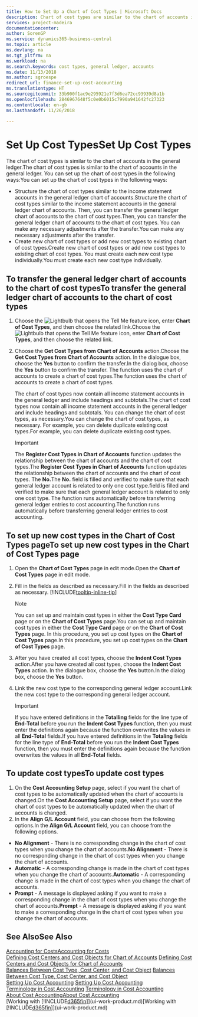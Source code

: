 ```yaml
---
title: How to Set Up a Chart of Cost Types | Microsoft Docs
description: Chart of cost types are similar to the chart of accounts in the general ledger.
services: project-madeira
documentationcenter: 
author: SorenGP
ms.service: dynamics365-business-central
ms.topic: article
ms.devlang: na
ms.tgt_pltfrm: na
ms.workload: na
ms.search.keywords: cost types, general ledger, accounts
ms.date: 11/13/2018
ms.author: sgroespe
redirect_url: finance-set-up-cost-accounting
ms.translationtype: HT
ms.sourcegitcommit: 33b900f1ac9e295921e7f3d6ea72cc93939d8a1b
ms.openlocfilehash: 2846967648f5c0e0b6015c7990a941642fc27323
ms.contentlocale: en-gb
ms.lasthandoff: 11/26/2018

---
```

# <a name="set-up-cost-types"></a><span data-ttu-id="b3a4f-103">Set Up Cost Types</span><span class="sxs-lookup"><span data-stu-id="b3a4f-103">Set Up Cost Types</span></span>
<span data-ttu-id="b3a4f-104">The chart of cost types is similar to the chart of accounts in the general ledger.</span><span class="sxs-lookup"><span data-stu-id="b3a4f-104">The chart of cost types is similar to the chart of accounts in the general ledger.</span></span> <span data-ttu-id="b3a4f-105">You can set up the chart of cost types in the following ways:</span><span class="sxs-lookup"><span data-stu-id="b3a4f-105">You can set up the chart of cost types in the following ways:</span></span>  

-   <span data-ttu-id="b3a4f-106">Structure the chart of cost types similar to the income statement accounts in the general ledger chart of accounts.</span><span class="sxs-lookup"><span data-stu-id="b3a4f-106">Structure the chart of cost types similar to the income statement accounts in the general ledger chart of accounts.</span></span> <span data-ttu-id="b3a4f-107">Then, you can transfer the general ledger chart of accounts to the chart of cost types.</span><span class="sxs-lookup"><span data-stu-id="b3a4f-107">Then, you can transfer the general ledger chart of accounts to the chart of cost types.</span></span> <span data-ttu-id="b3a4f-108">You can make any necessary adjustments after the transfer.</span><span class="sxs-lookup"><span data-stu-id="b3a4f-108">You can make any necessary adjustments after the transfer.</span></span>  
-   <span data-ttu-id="b3a4f-109">Create new chart of cost types or add new cost types to existing chart of cost types.</span><span class="sxs-lookup"><span data-stu-id="b3a4f-109">Create new chart of cost types or add new cost types to existing chart of cost types.</span></span> <span data-ttu-id="b3a4f-110">You must create each new cost type individually.</span><span class="sxs-lookup"><span data-stu-id="b3a4f-110">You must create each new cost type individually.</span></span>  

## <a name="to-transfer-the-general-ledger-chart-of-accounts-to-the-chart-of-cost-types"></a><span data-ttu-id="b3a4f-111">To transfer the general ledger chart of accounts to the chart of cost types</span><span class="sxs-lookup"><span data-stu-id="b3a4f-111">To transfer the general ledger chart of accounts to the chart of cost types</span></span>  
1.  <span data-ttu-id="b3a4f-112">Choose the ![Lightbulb that opens the Tell Me feature](media/ui-search/search_small.png "Tell me what you want to do") icon, enter **Chart of Cost Types**, and then choose the related link.</span><span class="sxs-lookup"><span data-stu-id="b3a4f-112">Choose the ![Lightbulb that opens the Tell Me feature](media/ui-search/search_small.png "Tell me what you want to do") icon, enter **Chart of Cost Types**, and then choose the related link.</span></span>  
2.  <span data-ttu-id="b3a4f-113">Choose the **Get Cost Types from Chart of Accounts** action.</span><span class="sxs-lookup"><span data-stu-id="b3a4f-113">Choose the **Get Cost Types from Chart of Accounts** action.</span></span> <span data-ttu-id="b3a4f-114">In the dialogue box, choose the **Yes** button to confirm the transfer.</span><span class="sxs-lookup"><span data-stu-id="b3a4f-114">In the dialog box, choose the **Yes** button to confirm the transfer.</span></span> <span data-ttu-id="b3a4f-115">The function uses the chart of accounts to create a chart of cost types.</span><span class="sxs-lookup"><span data-stu-id="b3a4f-115">The function uses the chart of accounts to create a chart of cost types.</span></span>  

    <span data-ttu-id="b3a4f-116">The chart of cost types now contain all income statement accounts in the general ledger and include headings and subtotals.</span><span class="sxs-lookup"><span data-stu-id="b3a4f-116">The chart of cost types now contain all income statement accounts in the general ledger and include headings and subtotals.</span></span> <span data-ttu-id="b3a4f-117">You can change the chart of cost types, as necessary.</span><span class="sxs-lookup"><span data-stu-id="b3a4f-117">You can change the chart of cost types, as necessary.</span></span> <span data-ttu-id="b3a4f-118">For example, you can delete duplicate existing cost types.</span><span class="sxs-lookup"><span data-stu-id="b3a4f-118">For example, you can delete duplicate existing cost types.</span></span>  

    > [!IMPORTANT]  
    >  <span data-ttu-id="b3a4f-119">The **Register Cost Types in Chart of Accounts** function updates the relationship between the chart of accounts and the chart of cost types.</span><span class="sxs-lookup"><span data-stu-id="b3a4f-119">The **Register Cost Types in Chart of Accounts** function updates the relationship between the chart of accounts and the chart of cost types.</span></span> <span data-ttu-id="b3a4f-120">The **No.**</span><span class="sxs-lookup"><span data-stu-id="b3a4f-120">The **No.**</span></span> <span data-ttu-id="b3a4f-121">field is filled and verified to make sure that each general ledger account is related to only one cost type.</span><span class="sxs-lookup"><span data-stu-id="b3a4f-121">field is filled and verified to make sure that each general ledger account is related to only one cost type.</span></span> <span data-ttu-id="b3a4f-122">The function runs automatically before transferring general ledger entries to cost accounting.</span><span class="sxs-lookup"><span data-stu-id="b3a4f-122">The function runs automatically before transferring general ledger entries to cost accounting.</span></span>  

## <a name="to-set-up-new-cost-types-in-the-chart-of-cost-types-page"></a><span data-ttu-id="b3a4f-123">To set up new cost types in the Chart of Cost Types page</span><span class="sxs-lookup"><span data-stu-id="b3a4f-123">To set up new cost types in the Chart of Cost Types page</span></span>  
1.  <span data-ttu-id="b3a4f-124">Open the **Chart of Cost Types** page in edit mode.</span><span class="sxs-lookup"><span data-stu-id="b3a4f-124">Open the **Chart of Cost Types** page in edit mode.</span></span>  
2.  <span data-ttu-id="b3a4f-125">Fill in the fields as described as necessary.</span><span class="sxs-lookup"><span data-stu-id="b3a4f-125">Fill in the fields as described as necessary.</span></span> [!INCLUDE[tooltip-inline-tip](includes/tooltip-inline-tip_md.md)]

    > [!NOTE]  
    >  <span data-ttu-id="b3a4f-126">You can set up and maintain cost types in either the **Cost Type Card** page or on the **Chart of Cost Types** page.</span><span class="sxs-lookup"><span data-stu-id="b3a4f-126">You can set up and maintain cost types in either the **Cost Type Card** page or on the **Chart of Cost Types** page.</span></span> <span data-ttu-id="b3a4f-127">In this procedure, you set up cost types on the **Chart of Cost Types** page.</span><span class="sxs-lookup"><span data-stu-id="b3a4f-127">In this procedure, you set up cost types on the **Chart of Cost Types** page.</span></span>

3.  <span data-ttu-id="b3a4f-128">After you have created all cost types, choose the **Indent Cost Types** action.</span><span class="sxs-lookup"><span data-stu-id="b3a4f-128">After you have created all cost types, choose the **Indent Cost Types** action.</span></span> <span data-ttu-id="b3a4f-129">In the dialogue box, choose the **Yes** button.</span><span class="sxs-lookup"><span data-stu-id="b3a4f-129">In the dialog box, choose the **Yes** button.</span></span>  
4.  <span data-ttu-id="b3a4f-130">Link the new cost type to the corresponding general ledger account.</span><span class="sxs-lookup"><span data-stu-id="b3a4f-130">Link the new cost type to the corresponding general ledger account.</span></span>  

    > [!IMPORTANT]  
    >  <span data-ttu-id="b3a4f-131">If you have entered definitions in the **Totalling** fields for the line type of **End-Total** before you run the **Indent Cost Types** function, then you must enter the definitions again because the function overwrites the values in all **End-Total** fields.</span><span class="sxs-lookup"><span data-stu-id="b3a4f-131">If you have entered definitions in the **Totaling** fields for the line type of **End-Total** before you run the **Indent Cost Types** function, then you must enter the definitions again because the function overwrites the values in all **End-Total** fields.</span></span>  

## <a name="to-update-cost-types"></a><span data-ttu-id="b3a4f-132">To update cost types</span><span class="sxs-lookup"><span data-stu-id="b3a4f-132">To update cost types</span></span>  
1.  <span data-ttu-id="b3a4f-133">On the **Cost Accounting Setup** page, select if you want the chart of cost types to be automatically updated when the chart of accounts is changed.</span><span class="sxs-lookup"><span data-stu-id="b3a4f-133">On the **Cost Accounting Setup** page, select if you want the chart of cost types to be automatically updated when the chart of accounts is changed.</span></span>  
2.  <span data-ttu-id="b3a4f-134">In the **Align G/L Account** field, you can choose from the following options.</span><span class="sxs-lookup"><span data-stu-id="b3a4f-134">In the **Align G/L Account** field, you can choose from the following options.</span></span>  

- <span data-ttu-id="b3a4f-135">**No Alignment** - There is no corresponding change in the chart of cost types when you change the chart of accounts.</span><span class="sxs-lookup"><span data-stu-id="b3a4f-135">**No Alignment** - There is no corresponding change in the chart of cost types when you change the chart of accounts.</span></span>  
- <span data-ttu-id="b3a4f-136">**Automatic** - A corresponding change is made in the chart of cost types when you change the chart of accounts.</span><span class="sxs-lookup"><span data-stu-id="b3a4f-136">**Automatic** - A corresponding change is made in the chart of cost types when you change the chart of accounts.</span></span>  
- <span data-ttu-id="b3a4f-137">**Prompt** - A message is displayed asking if you want to make a corresponding change in the chart of cost types when you change the chart of accounts.</span><span class="sxs-lookup"><span data-stu-id="b3a4f-137">**Prompt** - A message is displayed asking if you want to make a corresponding change in the chart of cost types when you change the chart of accounts.</span></span>  

## <a name="see-also"></a><span data-ttu-id="b3a4f-138">See Also</span><span class="sxs-lookup"><span data-stu-id="b3a4f-138">See Also</span></span>  
[<span data-ttu-id="b3a4f-139">Accounting for Costs</span><span class="sxs-lookup"><span data-stu-id="b3a4f-139">Accounting for Costs</span></span>](finance-manage-cost-accounting.md)  
<span data-ttu-id="b3a4f-140">[Defining Cost Centers and Cost Objects for Chart of Accounts](finance-defining-cost-centers-and-cost-objects-for-chart-of-accounts.md) </span><span class="sxs-lookup"><span data-stu-id="b3a4f-140">[Defining Cost Centers and Cost Objects for Chart of Accounts](finance-defining-cost-centers-and-cost-objects-for-chart-of-accounts.md) </span></span>  
<span data-ttu-id="b3a4f-141">[Balances Between Cost Type, Cost Center, and Cost Object](finance-balances-between-cost-type-cost-center-and-cost-object.md) </span><span class="sxs-lookup"><span data-stu-id="b3a4f-141">[Balances Between Cost Type, Cost Center, and Cost Object](finance-balances-between-cost-type-cost-center-and-cost-object.md) </span></span>  
<span data-ttu-id="b3a4f-142">[Setting Up Cost Accounting](finance-set-up-cost-accounting.md) </span><span class="sxs-lookup"><span data-stu-id="b3a4f-142">[Setting Up Cost Accounting](finance-set-up-cost-accounting.md) </span></span>  
<span data-ttu-id="b3a4f-143">[Terminology in Cost Accounting](finance-terminology-in-cost-accounting.md) </span><span class="sxs-lookup"><span data-stu-id="b3a4f-143">[Terminology in Cost Accounting](finance-terminology-in-cost-accounting.md) </span></span>  
[<span data-ttu-id="b3a4f-144">About Cost Accounting</span><span class="sxs-lookup"><span data-stu-id="b3a4f-144">About Cost Accounting</span></span>](finance-about-cost-accounting.md)  
<span data-ttu-id="b3a4f-145">[Working with [!INCLUDE[d365fin](includes/d365fin_md.md)]](ui-work-product.md)</span><span class="sxs-lookup"><span data-stu-id="b3a4f-145">[Working with [!INCLUDE[d365fin](includes/d365fin_md.md)]](ui-work-product.md)</span></span>

